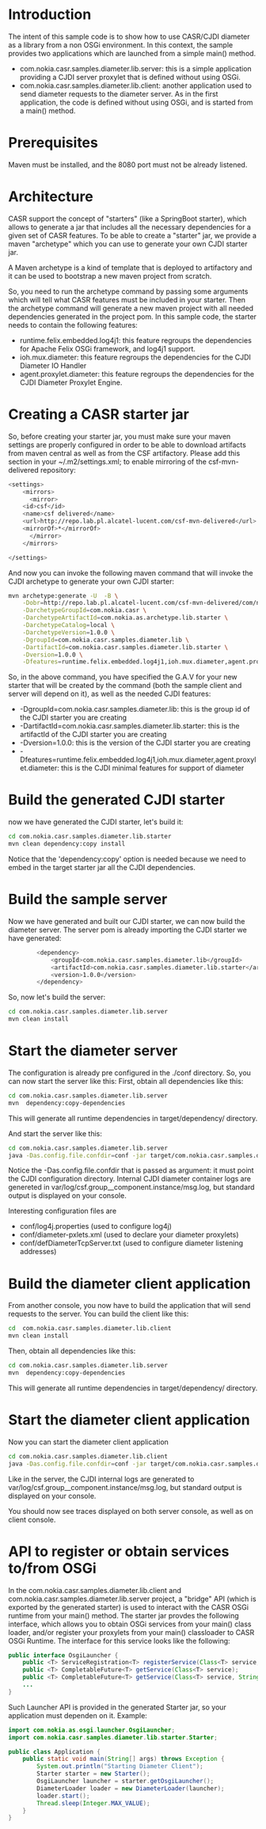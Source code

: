 # Introduction
The intent of this sample code is to show how to use CASR/CJDI diameter as a library from a non OSGi environment. In this context, the sample provides two applications which are launched from a simple main() method.
- com.nokia.casr.samples.diameter.lib.server: this is a simple application providing a CJDI server proxylet that is defined without using OSGi.
- com.nokia.casr.samples.diameter.lib.client: another application used to send diameter requests to the diameter server. As in the first application, the code is defined without using OSGi, and is started from a main() method.

# Prerequisites
Maven must be installed, and the 8080 port must not be already listened.

# Architecture
CASR support the concept of "starters" (like a SpringBoot starter), which  allows to generate a jar that includes all the necessary dependencies for a given set of CASR features. To be able to create a "starter" jar, we provide a maven "archetype" which you can use to generate your own CJDI starter jar. 

A Maven archetype is a kind of template that is deployed to artifactory and it can be used to bootstrap a new maven project from scratch.

So, you need to run the archetype command by passing some arguments which will tell what CASR features must be included in your starter. Then the archetype command will generate a new maven project with all needed dependencies generated in the project pom. In this sample code, the starter needs to contain the following features:

* runtime.felix.embedded.log4j1: this feature regroups the dependencies for Apache Felix OSGi framework, and log4j1 support.
* ioh.mux.diameter: this feature regroups the dependencies for the CJDI Diameter IO Handler
* agent.proxylet.diameter: this feature regroups the dependencies for the CJDI Diameter Proxylet Engine.

# Creating a CASR starter jar
So, before creating your starter jar, you must make sure your maven settings are properly configured in order to be able to download artifacts from maven central as well as from the CSF artifactory.
Please add this section in your ~/.m2/settings.xml; to enable mirroring of the csf-mvn-delivered repository:

```sh
<settings>
    <mirrors>
      <mirror>
	<id>csf</id>
	<name>csf delivered</name>
	<url>http://repo.lab.pl.alcatel-lucent.com/csf-mvn-delivered</url>
	<mirrorOf>*</mirrorOf>
      </mirror>
    </mirrors>

</settings>
```
And now you can invoke the following maven command that will invoke the CJDI archetype to generate your own CJDI starter:

```sh
mvn archetype:generate -U  -B \
    -Dobr=http://repo.lab.pl.alcatel-lucent.com/csf-mvn-delivered/com/nokia/casr/com.nokia.casr.obr/18.6.2/com.nokia.casr.obr-18.6.2.xml \
    -DarchetypeGroupId=com.nokia.casr \
    -DarchetypeArtifactId=com.nokia.as.archetype.lib.starter \
    -DarchetypeCatalog=local \
    -DarchetypeVersion=1.0.0 \
    -DgroupId=com.nokia.casr.samples.diameter.lib \
    -DartifactId=com.nokia.casr.samples.diameter.lib.starter \
    -Dversion=1.0.0 \
    -Dfeatures=runtime.felix.embedded.log4j1,ioh.mux.diameter,agent.proxylet.diameter
```
So, in the above command, you have specified the G.A.V for your new starter that will be created by the command (both the sample client and server will depend on it), as well as the needed CJDI features:
* -DgroupId=com.nokia.casr.samples.diameter.lib: this is the group id of the CJDI starter you are creating
* -DartifactId=com.nokia.casr.samples.diameter.lib.starter: this is the artifactId of the CJDI starter you are creating
* -Dversion=1.0.0: this is the version of the CJDI starter you are creating
* -Dfeatures=runtime.felix.embedded.log4j1,ioh.mux.diameter,agent.proxylet.diameter: this is the CJDI minimal features for support of diameter

# Build the generated CJDI starter
now we have generated the CJDI starter, let's build it:
```sh
cd com.nokia.casr.samples.diameter.lib.starter
mvn clean dependency:copy install
```
Notice that the 'dependency:copy' option is needed because we need to embed in the target starter jar all the CJDI dependencies.

# Build the sample server
Now we have generated and built our CJDI starter, we can now build the diameter server.
The server pom is already importing the CJDI starter we have generated:

```sh
		<dependency>
			<groupId>com.nokia.casr.samples.diameter.lib</groupId>
			<artifactId>com.nokia.casr.samples.diameter.lib.starter</artifactId>
			<version>1.0.0</version>
		</dependency>
```
So, now let's build the server:
```sh
cd com.nokia.casr.samples.diameter.lib.server
mvn clean install
```
# Start the diameter server
The configuration is already pre configured in the ./conf directory.
So, you can now start the server like this:
First, obtain all dependencies like this:
```sh
cd com.nokia.casr.samples.diameter.lib.server
mvn  dependency:copy-dependencies
```
This will generate all runtime dependencies in target/dependency/ directory.

And start the server like this:

```sh
cd com.nokia.casr.samples.diameter.lib.server
java -Das.config.file.confdir=conf -jar target/com.nokia.casr.samples.diameter.lib.server-1.0.0.jar:target/dependency/*
```
Notice the -Das.config.file.confdir that is passed as argument: it must point the CJDI configuration directory.
Internal CJDI diameter container logs are genereted in var/log/csf.group__component.instance/msg.log, but standard output is displayed on your console.

Interesting configuration files are
* conf/log4j.properties (used to configure log4j)
* conf/diameter-pxlets.xml (used to declare your diameter proxylets)
* conf/defDiameterTcpServer.txt (used to configure diameter listening addresses)

# Build the diameter client application
From another console, you now have to build the application that will send requests to the server.
You can build the client like this:
```sh
cd  com.nokia.casr.samples.diameter.lib.client
mvn clean install
```
Then, obtain all dependencies like this:
```sh
cd com.nokia.casr.samples.diameter.lib.server
mvn  dependency:copy-dependencies
```
This will generate all runtime dependencies in target/dependency/ directory.

# Start the diameter client application
Now you can start the diameter client application

```sh
cd com.nokia.casr.samples.diameter.lib.client
java -Das.config.file.confdir=conf -jar target/com.nokia.casr.samples.diameter.lib.client-1.0.0.jar:target/dependency/* com.nokia.casr.sample.diameter.lib.client.Applicion
```
Like in the server, the CJDI internal logs are generated to var/log/csf.group__component.instance/msg.log, but standard output is displayed on your console.

You should now see traces displayed on both server console, as well as on client console.

# API to register or obtain services to/from OSGi

In the com.nokia.casr.samples.diameter.lib.client and com.nokia.casr.samples.diameter.lib.server project, a  "bridge" API (which is exported by the generated starter) is used to interact with the CASR OSGi runtime from your main() method. The starter jar provdes the following interface, which allows you to obtain OSGi services from your main() class loader, and/or register your proxylets from your main() classloader to CASR OSGi Runtime. The interface for this service looks like the following:
```java
public interface OsgiLauncher {
	public <T> ServiceRegistration<T> registerService(Class<T> service, T implementation);
	public <T> CompletableFuture<T> getService(Class<T> service);
	public <T> CompletableFuture<T> getService(Class<T> service, String filter);
	...
}
```
Such Launcher API is provided in the generated Starter jar, so your application must dependen on it. Example:

```java
import com.nokia.as.osgi.launcher.OsgiLauncher;
import com.nokia.casr.samples.diameter.lib.starter.Starter;

public class Application {
	public static void main(String[] args) throws Exception {
		System.out.println("Starting Diameter Client");
		Starter starter = new Starter();
		OsgiLauncher launcher = starter.getOsgiLauncher();
		DiameterLoader loader = new DiameterLoader(launcher);
		loader.start();
		Thread.sleep(Integer.MAX_VALUE);
	}
}
```
